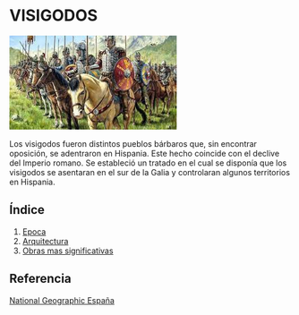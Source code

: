 # VISIGODOS

![visigodos](img/visigodos.jpg)

Los visigodos fueron distintos pueblos bárbaros que, sin encontrar oposición, se adentraron en Hispania. Este hecho coincide con el declive del Imperio romano. 
Se estableció un tratado en el cual se disponía que los visigodos se asentaran en el sur de la Galia y controlaran algunos territorios en Hispania.

## Índice
1. [Epoca](Epoca.md)
2. [Arquitectura](Arquitectura.md)
3. [Obras mas significativas](Obras.md)
## Referencia
[National Geographic España](https://www.nationalgeographic.com.es/)


